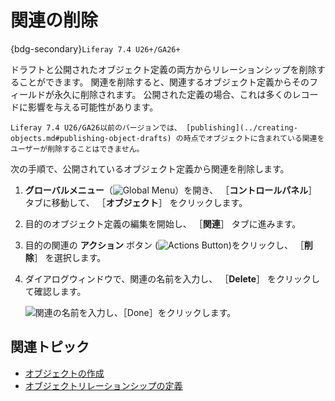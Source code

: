 # 関連の削除

{bdg-secondary}`Liferay 7.4 U26+/GA26+`

ドラフトと公開されたオブジェクト定義の両方からリレーションシップを削除することができます。 関連を削除すると、関連するオブジェクト定義からそのフィールドが永久に削除されます。 公開された定義の場合、これは多くのレコードに影響を与える可能性があります。

```{important}
Liferay 7.4 U26/GA26以前のバージョンでは、 [publishing](../creating-objects.md#publishing-object-drafts) の時点でオブジェクトに含まれている関連をユーザーが削除することはできません。
```

次の手順で、公開されているオブジェクト定義から関連を削除します。

1. **グローバルメニュー**（![Global Menu](../../../../images/icon-applications-menu.png)）を開き、 ［**コントロールパネル**］ タブに移動して、 ［**オブジェクト**］ をクリックします。

1. 目的のオブジェクト定義の編集を開始し、 ［**関連**］ タブに進みます。

1. 目的の関連の **アクション** ボタン (![Actions Button](../../../../images/icon-actions.png))をクリックし、 ［**削除**］ を選択します。

1. ダイアログウィンドウで、関連の名前を入力し、 ［**Delete**］ をクリックして確認します。

   ![関連の名前を入力し、［Done］をクリックします。](./removing-relationships/images/01.png)

## 関連トピック

* [オブジェクトの作成](../creating-objects.md)
* [オブジェクトリレーションシップの定義](./defining-object-relationships.md)
